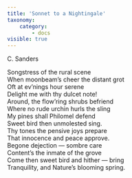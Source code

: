 ```yaml
---
title: 'Sonnet to a Nightingale'
taxonomy:
    category:
        - docs
visible: true
---
```


<div class="author">C. Sanders</div>

Songstress of the rural scene  
When moonbeam’s cheer the distant grot  
Oft at ev’nings hour serene  
Delight me with thy dulcet note!  
Around, the flow’ring shrubs befriend  
Where no rude urchin hurls the sling  
My pines shall Philomel defend  
Sweet bird then unmolested sing.  
Thy tones the pensive joys prepare  
That innocence and peace approve.  
Begone dejection — sombre care  
Content’s the inmate of the grove  
Come then sweet bird and hither — bring   
Tranquility, and Nature’s blooming spring.  